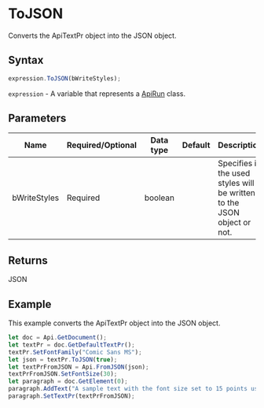 # ToJSON

Converts the ApiTextPr object into the JSON object.

## Syntax

```javascript
expression.ToJSON(bWriteStyles);
```

`expression` - A variable that represents a [ApiRun](../ApiRun.md) class.

## Parameters

| **Name** | **Required/Optional** | **Data type** | **Default** | **Description** |
| ------------- | ------------- | ------------- | ------------- | ------------- |
| bWriteStyles | Required | boolean |  | Specifies if the used styles will be written to the JSON object or not. |

## Returns

JSON

## Example

This example converts the ApiTextPr object into the JSON object.

```javascript editor-docx
let doc = Api.GetDocument();
let textPr = doc.GetDefaultTextPr();
textPr.SetFontFamily("Comic Sans MS");
let json = textPr.ToJSON(true);
let textPrFromJSON = Api.FromJSON(json);
textPrFromJSON.SetFontSize(30);
let paragraph = doc.GetElement(0);
paragraph.AddText("A sample text with the font size set to 15 points using the text properties.");
paragraph.SetTextPr(textPrFromJSON);
```
